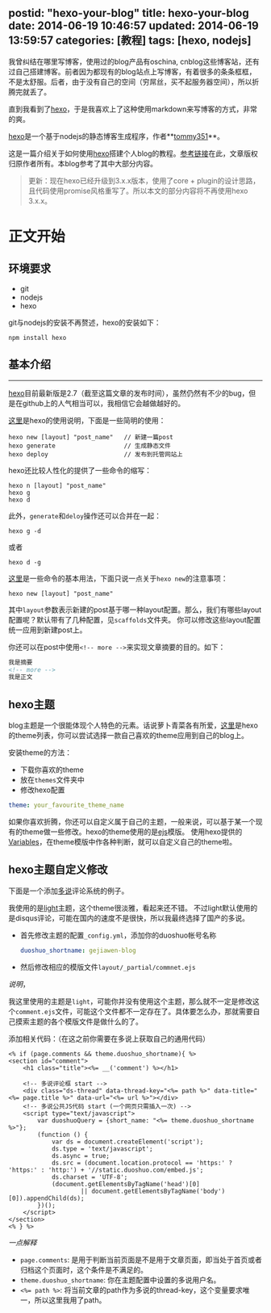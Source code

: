 postid: "hexo-your-blog"
title: hexo-your-blog
date: 2014-06-19 10:46:57
updated: 2014-06-19 13:59:57
categories: [教程]
tags: [hexo, nodejs]
---

我曾纠结在哪里写博客，使用过的blog产品有oschina, cnblog这些博客站，还有过自己搭建博客。前者因为都现有的blog站点上写博客，有着很多的条条框框，不是太舒服。后者，由于没有自己的空间（穷屌丝，买不起服务器空间），所以折腾完就丢了。

直到我看到了[hexo](https://github.com/tommy351/hexo)，于是我喜欢上了这种使用markdown来写博客的方式，非常的爽。

[hexo](https://github.com/tommy351/hexo)是一个基于nodejs的静态博客生成程序，作者**[tommy351](http://twitter.com/tommy351)**。

这是一篇介绍关于如何使用[hexo](https://github.com/tommy351/hexo)搭建个人blog的教程。[参考链接](http://ibruce.info/2013/11/22/hexo-your-blog/)在此，文章版权归原作者所有。本blog参考了其中大部分内容。


> 更新：现在hexo已经升级到3.x.x版本，使用了core + plugin的设计思路，且代码使用promise风格重写了。所以本文的部分内容将不再使用hexo 3.x.x。

# 正文开始


## 环境要求

* git
* nodejs
* hexo


git与nodejs的安装不再赘述，hexo的安装如下：

```shell
npm install hexo
```


## 基本介绍
-------
[hexo](https://github.com/tommy351/hexo)目前最新版是2.7（截至这篇文章的发布时间），虽然仍然有不少的bug，但是在github上的人气相当可以，我相信它会越做越好的。

[这里](http://hexo.io/)是hexo的使用说明，下面是一些简明的使用：

```shell
hexo new [layout] "post_name"   // 新建一篇post
hexo generate                   // 生成静态文件
hexo deploy                     // 发布到托管网站上
```

hexo还比较人性化的提供了一些命令的缩写：

```shell
hexo n [layout] "post_name"
hexo g
hexo d
```

此外，`generate`和`deloy`操作还可以合并在一起：

```shell
hexo g -d
```

或者

```shell
hexo d -g
```

[这里](http://hexo.io/docs/commands.html)是一些命令的基本用法，下面只说一点关于`hexo new`的注意事项：

```shell
hexo new [layout] "post_name"
```

其中`layout`参数表示新建的post基于哪一种layout配置。那么，我们有哪些layout配置呢？默认带有了几种配置，见`scaffolds`文件夹。
你可以修改这些layout配置统一应用到新建post上。

你还可以在post中使用`<!-- more -->`来实现文章摘要的目的。如下：

```markdown
我是摘要
<!-- more -->
我是正文
```

## hexo主题

blog主题是一个很能体现个人特色的元素。话说萝卜青菜各有所爱，[这里](https://github.com/tommy351/hexo/wiki/Themes)是hexo的theme列表，你可以尝试选择一款自己喜欢的theme应用到自己的blog上。

安装theme的方法：

* 下载你喜欢的theme
* 放在`themes`文件夹中
* 修改hexo配置

```yml
theme: your_favourite_theme_name
```

如果你喜欢折腾，你还可以自定义属于自己的主题，一般来说，可以基于某一个现有的theme做一些修改。hexo的theme使用的是[ejs](http://embeddedjs.com/)模版。
使用hexo提供的[Variables](http://hexo.io/docs/variables.html)，在theme模版中作各种判断，就可以自定义自己的theme啦。


## hexo主题自定义修改

下面是一个添加[多说](http://duoshuo.com/)评论系统的例子。

我使用的是[light](https://github.com/hexojs/hexo-theme-light)主题，这个theme很淡雅，看起来还不错。
不过light默认使用的是disqus评论，可能在国内的速度不是很快，所以我最终选择了国产的多说。

* 首先修改主题的配置`_config.yml`，添加你的duoshuo帐号名称

    ```yml
    duoshuo_shortname: gejiawen-blog
    ```

* 然后修改相应的模版文件`layout/_partial/commnet.ejs`

*说明*，

我这里使用的主题是`light`，可能你并没有使用这个主题，那么就不一定是修改这个`comment.ejs`文件，可能这个文件都不一定存在了。具体要怎么办，那就需要自己摸索主题的各个模版文件是做什么的了。

添加相关代码：（在这之前你需要在多说上获取自己的通用代码）

```ejs
<% if (page.comments && theme.duoshuo_shortname){ %>
<section id="comment">
    <h1 class="title"><%= __('comment') %></h1>

    <!-- 多说评论框 start -->
    <div class="ds-thread" data-thread-key="<%= path %>" data-title="<%= page.title %>" data-url="<%= url %>"></div>
    <!-- 多说公共JS代码 start (一个网页只需插入一次) -->
    <script type="text/javascript">
        var duoshuoQuery = {short_name: "<%= theme.duoshuo_shortname %>"};
        (function () {
            var ds = document.createElement('script');
            ds.type = 'text/javascript';
            ds.async = true;
            ds.src = (document.location.protocol == 'https:' ? 'https:' : 'http:') + '//static.duoshuo.com/embed.js';
            ds.charset = 'UTF-8';
            (document.getElementsByTagName('head')[0]
                    || document.getElementsByTagName('body')[0]).appendChild(ds);
        })();
    </script>
</section>
<% } %>
```

*一点解释*

* `page.comments`: 是用于判断当前页面是不是用于文章页面，即当处于首页或者归档这个页面时，这个条件是不满足的。
* `theme.duoshuo_shortname`: 你在主题配置中设置的多说用户名。
* `<%= path %>`: 将当前文章的path作为多说的thread-key，这个变量要求唯一，所以这里我用了path。


